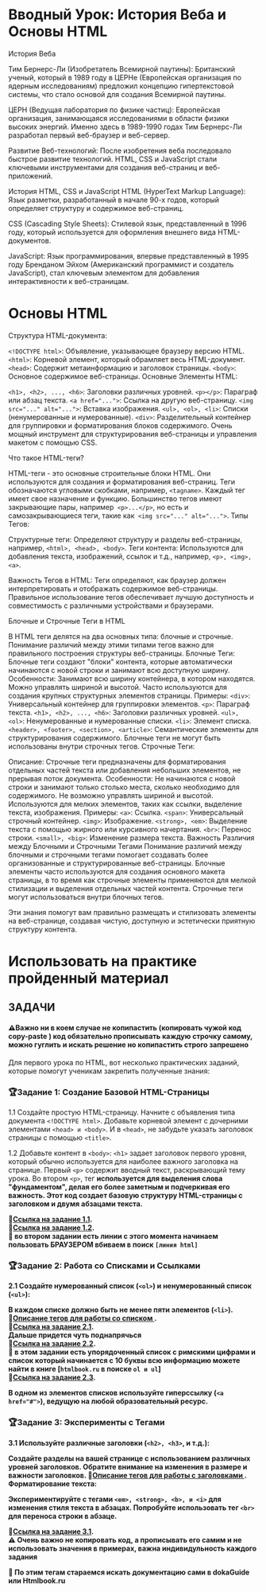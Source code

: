 # Вводный Урок: История Веба и Основы HTML

История Веба

Тим Бернерс-Ли (Изобретатель Всемирной паутины): Британский ученый, который в 1989 году в ЦЕРНе (Европейская организация по ядерным исследованиям) предложил концепцию гипертекстовой системы, что стало основой для создания Всемирной паутины.

ЦЕРН (Ведущая лаборатория по физике частиц): Европейская организация, занимающаяся исследованиями в области физики высоких энергий. Именно здесь в 1989-1990 годах Тим Бернерс-Ли разработал первый веб-браузер и веб-сервер.

Развитие Веб-технологий: После изобретения веба последовало быстрое развитие технологий. HTML, CSS и JavaScript стали ключевыми инструментами для создания веб-страниц и веб-приложений.

История HTML, CSS и JavaScript
HTML (HyperText Markup Language): Язык разметки, разработанный в начале 90-х годов, который определяет структуру и содержимое веб-страниц.

CSS (Cascading Style Sheets): Стилевой язык, представленный в 1996 году, который используется для оформления внешнего вида HTML-документов.

JavaScript: Язык программирования, впервые представленный в 1995 году Бренданом Эйхом (Американский программист и создатель JavaScript), стал ключевым элементом для добавления интерактивности к веб-страницам.

# Основы HTML
Структура HTML-документа:

`<!DOCTYPE html>`: Объявление, указывающее браузеру версию HTML. 
`<html>`: Корневой элемент, который обрамляет весь HTML-документ.
`<head>`: Содержит метаинформацию и заголовок страницы.
`<body>`: Основное содержимое веб-страницы.
Основные Элементы HTML:

`<h1>, <h2>, ..., <h6>`: Заголовки различных уровней.
`<p></p>`: Параграф или абзац текста.
`<a href="...">`: Ссылка на другую веб-страницу.
`<img src="..." alt="...">`: Вставка изображения.
`<ul>, <ol>, <li>`: Списки (ненумерованные и нумерованные).
`<div>`: Разделительный контейнер для группировки и форматирования блоков содержимого. Очень мощный инструмент для структурирования веб-страницы и управления макетом с помощью CSS.

Что такое HTML-теги?

HTML-теги - это основные строительные блоки HTML. Они используются для создания и форматирования веб-страниц.
Теги обозначаются угловыми скобками, например, `<tagname>`. Каждый тег имеет свое назначение и функцию.
Большинство тегов имеют закрывающие пары, например` <p>...</p>`, но есть и самозакрывающиеся теги, такие как` <img src="..." alt="...">`.
Типы Тегов:

Структурные теги: Определяют структуру и разделы веб-страницы, например, `<html>, <head>, <body>`.
Теги контента: Используются для добавления текста, изображений, ссылок и т.д., например, `<p>, <img>, <a>`.

Важность Тегов в HTML:
Теги определяют, как браузер должен интерпретировать и отображать содержимое веб-страницы.
Правильное использование тегов обеспечивает лучшую доступность и совместимость с различными устройствами и браузерами.

Блочные и Строчные Теги в HTML


В HTML теги делятся на два основных типа: блочные и строчные. Понимание различий между этими типами тегов важно для правильного построения структуры веб-страницы.
Блочные Теги: Блочные теги создают "блоки" контента, которые автоматически начинаются с новой строки и занимают всю доступную ширину.
Особенности: Занимают всю ширину контейнера, в котором находятся.
Можно управлять шириной и высотой.
Часто используются для создания крупных структурных элементов страницы.
Примеры:
`<div>`: Универсальный контейнер для группировки элементов.
`<p>`: Параграф текста.
`<h1>, <h2>, ..., <h6>`: Заголовки различных уровней.
`<ul>, <ol>`: Ненумерованные и нумерованные списки.
`<li>`: Элемент списка.
`<header>, <footer>, <section>, <article>`: Семантические элементы для структурирования содержимого.
Блочные теги не могут быть использованы внутри строчных тегов.
Строчные Теги:

Описание: Строчные теги предназначены для форматирования отдельных частей текста или добавления небольших элементов, не прерывая поток документа.
Особенности:
Не начинаются с новой строки и занимают только столько места, сколько необходимо для содержимого.
Не возможно управлять шириной и высотой.
Используются для мелких элементов, таких как ссылки, выделение текста, изображения.
Примеры:
`<a>`: Ссылка.
`<span>`: Универсальный строчный контейнер.
`<img>`: Изображение.
`<strong>, <em>`: Выделение текста с помощью жирного или курсивного начертания.
`<br>`: Перенос строки.
`<small>, <big>`: Изменение размера текста.
Важность Различия между Блочными и Строчными Тегами
Понимание различий между блочными и строчными тегами помогает создавать более организованные и структурированные веб-страницы. Блочные элементы часто используются для создания основного макета страницы, в то время как строчные элементы применяются для мелкой стилизации и выделения отдельных частей контента.
Строчные теги могут использоваться внутри блочных тегов.

Эти знания помогут вам правильно размещать и стилизовать элементы на веб-странице, создавая чистую, доступную и эстетически приятную структуру контента.
# Использовать на практике пройденный материал
## ЗАДАЧИ 
 #### ⚠️Важно ни в коем случае не копипастить (копировать чужой код copy-paste ) код обязательно прописывать каждую строчку самому, можно гуглить и искать решение но копипастить строго запрешено
 
Для первого урока по HTML, вот несколько практических заданий, которые помогут ученикам закрепить полученные знания:
### 🏆Задание 1: Создание Базовой HTML-Страницы
1.1 Создайте простую HTML-страницу.
Начните с объявления типа документа `<!DOCTYPE html>`.
Добавьте корневой элемент <html> с дочерними элементами `<head> и <body>`.
И в `<head>`, не забудьте указать заголовок страницы с помощью `<title>`.

 1.2 Добавьте контент в `<body>`:
`<h1>` задает заголовок первого уровня, который обычно используется для наиболее важного заголовка на странице.
Первый `<p>` содержит вводный текст, раскрывающий тему урока.
Во втором `<p>`, тег <strong> используется для выделения слова "фундаментом", делая его более заметным и подчеркивая его важность.
Этот код создает базовую структуру HTML-страницы с заголовком и двумя абзацами текста.

🔗[Ссылка на задание 1.1](http://greatcode.ru/lesson_1.1.1.html). </br>
🔗[Ссылка на задание 1.2](http://greatcode.ru/lesson_1.1.2.html). </br>
🛑 во втором задании есть линии с этого момента начинаем пользовать БРАУЗЕРОМ вбиваем в поиск `[линия html]` 

### 🏆Задание 2: Работа со Списками и Ссылками
2.1 Создайте нумерованный список (`<ol>`) и ненумерованный список (`<ul>`):

В каждом списке должно быть не менее пяти элементов (`<li>`). </br>
🔗[Описание тегов для работы со списком ](https://doka.guide/html/li/). </br>
🔗[Ссылка на задание 2.1](https://greatcode.ru/lesson_1.2.1.html). </br>
Дальше придется чуть поднапрячься </br>
🔗[Ссылка на задание 2.2](https://greatcode.ru/lesson_1.2.2.html). </br>
🛑 в этом задании есть упорядоченный список с римскими цифрами и список который начинается с 10 буквы всю информацию можете найти в книге [`htmlbook.ru` в поиске `ol и ul`] </br>
🔗[Ссылка на задание 2.3](https://greatcode.ru/lesson_1.2.3.html). </br>

В одном из элементов списков используйте гиперссылку (`<a href="#">`), ведущую на любой образовательный ресурс.

### 🏆Задание 3: Эксперименты с Тегами
3.1 Используйте различные заголовки (`<h2>, <h3>`, и т.д.):

Создайте разделы на вашей странице с использованием различных уровней заголовков.
Обратите внимание на изменения в размере и важности заголовков.
🔗[Описание тегов для работы с заголовками ](https://doka.guide/html/h1-h6/).
Форматирование текста:

Экспериментируйте с тегами `<em>, <strong>, <b>, и <i>` для изменения стиля текста в абзацах.
Попробуйте использовать тег `<br>` для переноса строки в абзаце.

🔗[Ссылка на задание 3.1](https://greatcode.ru/lesson_3.1.1.html). </br>
⚠️ Очень важно не копировать код, а прописывать его самим и не использовать значения в примерах, важна индивидульность каждого задания

🛑 По этим тегам стараемся искать документацию сами в dokaGuide или Htmlbook.ru

